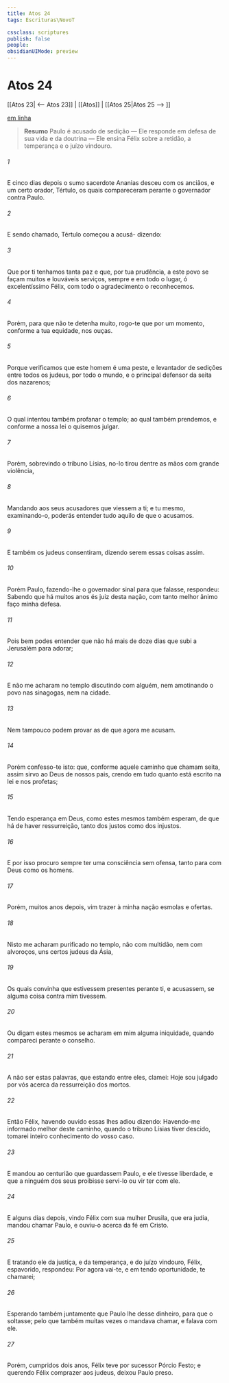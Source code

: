 ```yaml
---
title: Atos 24
tags: Escrituras\NovoT

cssclass: scriptures
publish: false
people:
obsidianUIMode: preview
---
```


# Atos 24
[[Atos 23| <-- Atos 23]] | [[Atos]] | [[Atos 25|Atos 25 --> ]]

[em linha](https://churchofjesuschrist.org/study/scriptures/nt/acts/24?lang=por)

> __Resumo__
Paulo é acusado de sedição — Ele responde em defesa de sua vida e da doutrina — Ele ensina Félix sobre a retidão, a temperança e o juízo vindouro.

###### 1 
E cinco dias depois o sumo sacerdote Ananias desceu com os anciãos, e  um certo orador,  Tértulo, os quais compareceram perante o governador  contra Paulo.

###### 2 
E sendo chamado, Tértulo começou a acusá- dizendo:

###### 3 
Que por ti tenhamos tanta paz e que, por tua prudência, a este povo se façam muitos e louváveis serviços, sempre e em todo o lugar, ó excelentíssimo Félix, com todo o agradecimento o reconhecemos.

###### 4 
Porém, para que não te detenha muito, rogo-te que por um momento, conforme a tua equidade, nos ouças.

###### 5 
Porque verificamos que este homem é uma peste, e levantador de sedições entre todos os judeus, por todo o mundo, e o principal defensor da seita dos nazarenos;

###### 6 
O qual intentou também profanar o templo; ao qual também prendemos, e conforme a nossa lei o quisemos julgar.

###### 7 
Porém, sobrevindo o tribuno Lísias, no-lo tirou dentre as mãos com grande violência,

###### 8 
Mandando aos seus acusadores que viessem a ti; e tu mesmo, examinando-o, poderás entender tudo aquilo de que o acusamos.

###### 9 
E também os judeus consentiram, dizendo serem essas coisas assim.

###### 10 
Porém Paulo, fazendo-lhe o governador sinal para que falasse, respondeu: Sabendo que há muitos anos és juiz desta nação, com tanto melhor ânimo faço minha defesa.

###### 11 
Pois bem podes entender que não há mais de doze dias que subi a Jerusalém para adorar;

###### 12 
E não me acharam no templo discutindo com alguém, nem amotinando o povo nas sinagogas, nem na cidade.

###### 13 
Nem tampouco podem provar as  de que agora me acusam.

###### 14 
Porém confesso-te isto: que, conforme aquele caminho que chamam seita, assim sirvo ao Deus de nossos pais, crendo em tudo quanto está escrito na lei e nos profetas;

###### 15 
Tendo esperança em Deus, como estes mesmos também esperam, de que há de haver ressurreição, tanto dos justos como dos injustos.

###### 16 
E por isso procuro sempre ter uma consciência sem ofensa, tanto para com Deus como  os homens.

###### 17 
Porém, muitos anos depois, vim trazer à minha nação esmolas e ofertas.

###### 18 
Nisto me acharam  purificado no templo, não com multidão, nem com alvoroços, uns certos judeus da Ásia,

###### 19 
Os quais convinha que estivessem presentes perante ti, e  acusassem, se alguma coisa contra mim tivessem.

###### 20 
Ou digam estes mesmos  se acharam em mim alguma iniquidade, quando compareci perante o conselho.

###### 21 
A não ser estas palavras, que estando entre eles, clamei: Hoje sou julgado por vós acerca da ressurreição dos mortos.

###### 22 
Então Félix, havendo ouvido essas  lhes adiou  dizendo: Havendo-me informado melhor deste caminho, quando o tribuno Lísias tiver descido,  tomarei inteiro conhecimento do vosso caso.

###### 23 
E mandou ao centurião que guardassem Paulo, e ele tivesse  liberdade, e que a ninguém dos seus proibisse servi-lo ou vir ter com ele.

###### 24 
E alguns dias depois, vindo Félix com sua mulher Drusila, que era judia, mandou chamar Paulo, e ouviu-o acerca da fé em Cristo.

###### 25 
E tratando ele da justiça, e da temperança, e do juízo vindouro, Félix, espavorido, respondeu: Por agora vai-te, e em tendo oportunidade, te chamarei;

###### 26 
Esperando também juntamente que Paulo lhe desse dinheiro, para que o soltasse; pelo que também muitas vezes o mandava chamar, e falava com ele.

###### 27 
Porém, cumpridos dois anos, Félix teve por sucessor Pórcio Festo; e querendo Félix comprazer aos judeus, deixou Paulo preso.

